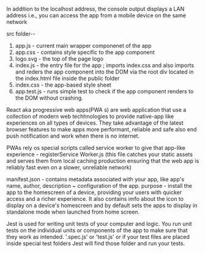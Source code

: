 In addition to the localhost address, the console output displays a LAN address i.e., you can access the app from a mobile device on the same network

src folder--
1. app.js - current main wrapper componenet of the app
2. app.css - contains style specific to the app component
3. logo.svg - the top of the page logo
4. index.js - the entry file for the app ; imports index.css and also imports and reders the app component into the DOM via the root div located in the index.html file inside the public folder
5. index.css - the app-based style sheet
6. app.test.js - runs simple test to check if the app component renders to the DOM without crashing.

React aka progressive web apps(PWA s) are web application that use a collection of modern web techhnologies to provide native-app like experiences on all types of devices.
They take advantage of the latest browser features to make apps more performant, reliable and safe also end push notification and work when there is no internet.

PWAs rely os special scripts called service worker to give that app-like experience - registerService Worker.js (this file catches your static assets and serves them from local caching production ensuring that the web app is reliably fast even on a slower, unreliable network)

manifest.json - contains metadata associated with your app, like app's name, author, description ~ configuration of  the app.
purpose - install the app to the homescreen of a device, providing your users with quicker access and a richer experience. It also contains imfo about the icon to display on a device's homescreen and by default sets the apps to display in standalone mode when launched from home screen.

Jest is used for writing unit tests of your computer and logic. You run unit tests on the individual units or components of the app to make sure that they work as intended.
'.spec.js' or 'test.js' or if your test files are placed inside special test folders Jest will find those folder and run your tests.
